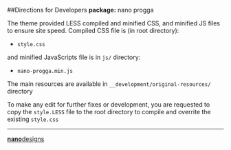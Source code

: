 ##Directions for Developers
**package:** nano progga

The theme provided LESS compiled and minified CSS, and minified JS files to ensure site speed. Compiled CSS file is (in root directory):

* `style.css`

and minified JavaScripts file is in `js/` directory:

* `nano-progga.min.js`

The main resources are available in `__development/original-resources/` directory

To make any edit for further fixes or development, you are requested to copy the `style.LESS` file to the root directory to compile and overrite the existing `style.css`

---
[**nano**designs](http://nanodesignsbd.com/)
